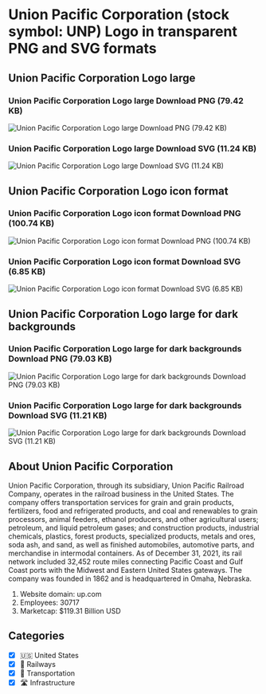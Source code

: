 # Union Pacific Corporation (stock symbol: UNP) Logo in transparent PNG and SVG formats

## Union Pacific Corporation Logo large

### Union Pacific Corporation Logo large Download PNG (79.42 KB)

![Union Pacific Corporation Logo large Download PNG (79.42 KB)](/img/orig/UNP_BIG-f6ceee9d.png)

### Union Pacific Corporation Logo large Download SVG (11.24 KB)

![Union Pacific Corporation Logo large Download SVG (11.24 KB)](/img/orig/UNP_BIG-dc242efa.svg)

## Union Pacific Corporation Logo icon format

### Union Pacific Corporation Logo icon format Download PNG (100.74 KB)

![Union Pacific Corporation Logo icon format Download PNG (100.74 KB)](/img/orig/UNP-f9f889b9.png)

### Union Pacific Corporation Logo icon format Download SVG (6.85 KB)

![Union Pacific Corporation Logo icon format Download SVG (6.85 KB)](/img/orig/UNP-da28e42b.svg)

## Union Pacific Corporation Logo large for dark backgrounds

### Union Pacific Corporation Logo large for dark backgrounds Download PNG (79.03 KB)

![Union Pacific Corporation Logo large for dark backgrounds Download PNG (79.03 KB)](/img/orig/UNP_BIG.D-d12c15ed.png)

### Union Pacific Corporation Logo large for dark backgrounds Download SVG (11.21 KB)

![Union Pacific Corporation Logo large for dark backgrounds Download SVG (11.21 KB)](/img/orig/UNP_BIG.D-0f0a539e.svg)

## About Union Pacific Corporation

Union Pacific Corporation, through its subsidiary, Union Pacific Railroad Company, operates in the railroad business in the United States. The company offers transportation services for grain and grain products, fertilizers, food and refrigerated products, and coal and renewables to grain processors, animal feeders, ethanol producers, and other agricultural users; petroleum, and liquid petroleum gases; and construction products, industrial chemicals, plastics, forest products, specialized products, metals and ores, soda ash, and sand, as well as finished automobiles, automotive parts, and merchandise in intermodal containers. As of December 31, 2021, its rail network included 32,452 route miles connecting Pacific Coast and Gulf Coast ports with the Midwest and Eastern United States gateways. The company was founded in 1862 and is headquartered in Omaha, Nebraska.

1. Website domain: up.com
2. Employees: 30717
3. Marketcap: $119.31 Billion USD


## Categories
- [x] 🇺🇸 United States
- [x] 🚂 Railways
- [x] 🚚 Transportation
- [x] 🛣️ Infrastructure
